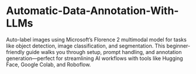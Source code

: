 # Automatic-Data-Annotation-With-LLMs
Auto-label images using Microsoft’s Florence 2 multimodal model for tasks like object detection, image classification, and segmentation. This beginner-friendly guide walks you through setup, prompt handling, and annotation generation—perfect for streamlining AI workflows with tools like Hugging Face, Google Colab, and Roboflow.
